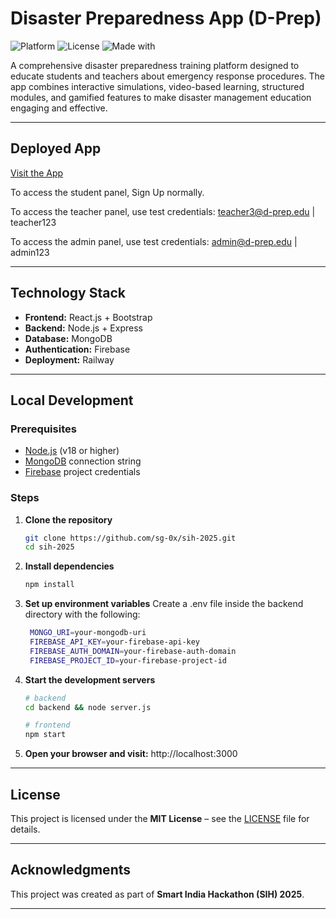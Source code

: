 # Disaster Preparedness App (D-Prep)
![Platform](https://img.shields.io/badge/platform-web-blue) 
![License](https://img.shields.io/badge/license-MIT-green.svg) 
![Made with](https://img.shields.io/badge/made%20with-React.js%20%26%20Node.js-yellowgreen) 

A comprehensive disaster preparedness training platform designed to educate students and teachers about emergency response procedures. The app combines interactive simulations, video-based learning, structured modules, and gamified features to make disaster management education engaging and effective.

---

## Deployed App

[Visit the App](https://sih-2025-production-b822.up.railway.app/)

To access the student panel, Sign Up normally.

To access the teacher panel, use test credentials: teacher3@d-prep.edu | teacher123

To access the admin panel, use test credentials: admin@d-prep.edu | admin123

---

## Technology Stack

- **Frontend:** React.js + Bootstrap  
- **Backend:** Node.js + Express  
- **Database:** MongoDB  
- **Authentication:** Firebase  
- **Deployment:** Railway  

---

## Local Development

### Prerequisites
- [Node.js](https://nodejs.org/) (v18 or higher)  
- [MongoDB](https://www.mongodb.com/) connection string  
- [Firebase](https://firebase.google.com/) project credentials 

### Steps

1. **Clone the repository**
   ```bash
   git clone https://github.com/sg-0x/sih-2025.git
   cd sih-2025
   
2. **Install dependencies**
   ```bash
   npm install
   
3. **Set up environment variables**
   Create a .env file inside the backend directory with the following:
   ```bash
    MONGO_URI=your-mongodb-uri
    FIREBASE_API_KEY=your-firebase-api-key
    FIREBASE_AUTH_DOMAIN=your-firebase-auth-domain
    FIREBASE_PROJECT_ID=your-firebase-project-id

4. **Start the development servers**
   ```bash
   # backend
   cd backend && node server.js

   # frontend
   npm start

5. **Open your browser and visit:**
   http://localhost:3000

---

## License

This project is licensed under the **MIT License** – see the [LICENSE](LICENSE) file for details.  

---

## Acknowledgments

This project was created as part of **Smart India Hackathon (SIH) 2025**.  

---
   
